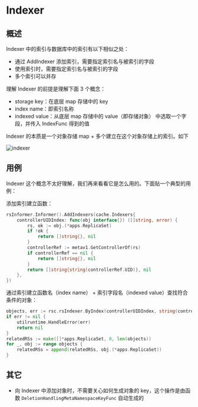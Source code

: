 # Indexer

## 概述

Indexer 中的索引与数据库中的索引有以下相似之处：
* 通过 AddIndexer 添加索引，需要指定索引名与被索引的字段
* 使用索引时，需要指定索引名与被索引的字段
* 多个索引可以并存

理解 Indexer 的前提是理解下面 3 个概念：
* storage key：在底层 map 存储中的 key
* index name：即索引名称
* indexed value：从底层 map 存储中的 value（即存储对象） 中选取一个字段，并传入 IndexFunc 得到的值

Indexer 的本质是一个对象存储 map + 多个建立在这个对象存储上的索引。如下

![indexer](http://assets.processon.com/chart_image/62922ee1f346fb41eeb9c33d.png)

## 用例

Indexer 这个概念不太好理解，我们再来看看它是怎么用的。下面贴一个典型的用例：

添加索引建立函数：

```go
rsInformer.Informer().AddIndexers(cache.Indexers{
	controllerUIDIndex: func(obj interface{}) ([]string, error) {
		rs, ok := obj.(*apps.ReplicaSet)
		if !ok {
			return []string{}, nil
		}
		controllerRef := metav1.GetControllerOf(rs)
		if controllerRef == nil {
			return []string{}, nil
		}
		return []string{string(controllerRef.UID)}, nil
	},
})
```

通过索引建立函数名（index name） + 索引字段名（indexed value）查找符合条件的对象：

```go
objects, err := rsc.rsIndexer.ByIndex(controllerUIDIndex, string(controllerRef.UID))
if err != nil {
	utilruntime.HandleError(err)
	return nil
}
relatedRSs := make([]*apps.ReplicaSet, 0, len(objects))
for _, obj := range objects {
	relatedRSs = append(relatedRSs, obj.(*apps.ReplicaSet))
}
```

## 其它

* 向 Indexer 中添加对象时，不需要关心如何生成对象的 key，这个操作是由函数 `DeletionHandlingMetaNamespaceKeyFunc` 自动生成的